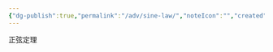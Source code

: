 ```yaml
---
{"dg-publish":true,"permalink":"/adv/sine-law/","noteIcon":"","created":"","updated":""}
---
```



正弦定理